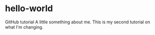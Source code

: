 # hello-world
GitHub tutorial
A little something about me.
This is my second tutorial on what I'm changing.
